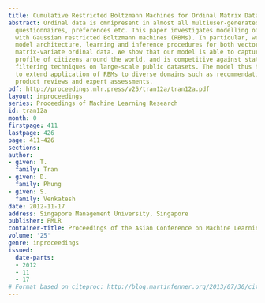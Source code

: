 ```yaml
---
title: Cumulative Restricted Boltzmann Machines for Ordinal Matrix Data Analysis
abstract: Ordinal data is omnipresent in almost all multiuser-generated feedback -
  questionnaires, preferences etc. This paper investigates modelling of ordinal data
  with Gaussian restricted Boltzmann machines (RBMs). In particular, we present the
  model architecture, learning and inference procedures for both vector-variate and
  matrix-variate ordinal data. We show that our model is able to capture latent opinion
  profile of citizens around the world, and is competitive against state-of-art collaborative
  filtering techniques on large-scale public datasets. The model thus has the potential
  to extend application of RBMs to diverse domains such as recommendation systems,
  product reviews and expert assessments.
pdf: http://proceedings.mlr.press/v25/tran12a/tran12a.pdf
layout: inproceedings
series: Proceedings of Machine Learning Research
id: tran12a
month: 0
firstpage: 411
lastpage: 426
page: 411-426
sections: 
author:
- given: T.
  family: Tran
- given: D.
  family: Phung
- given: S.
  family: Venkatesh
date: 2012-11-17
address: Singapore Management University, Singapore
publisher: PMLR
container-title: Proceedings of the Asian Conference on Machine Learning
volume: '25'
genre: inproceedings
issued:
  date-parts:
  - 2012
  - 11
  - 17
# Format based on citeproc: http://blog.martinfenner.org/2013/07/30/citeproc-yaml-for-bibliographies/
---
```

